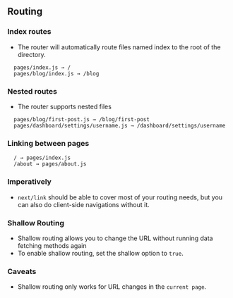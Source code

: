 ## Routing

### Index routes

- The router will automatically route files named index to the root of the directory.

```
  pages/index.js → /
  pages/blog/index.js → /blog
```

### Nested routes

- The router supports nested files

```
  pages/blog/first-post.js → /blog/first-post
  pages/dashboard/settings/username.js → /dashboard/settings/username
```

### Linking between pages

```
  / → pages/index.js
  /about → pages/about.js
```

### Imperatively

- `next/link` should be able to cover most of your routing needs, but you can also do client-side navigations without it.

### Shallow Routing

- Shallow routing allows you to change the URL without running data fetching methods again
- To enable shallow routing, set the shallow option to `true`.

### Caveats

- Shallow routing only works for URL changes in the `current page`.
